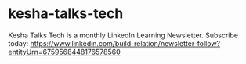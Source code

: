# kesha-talks-tech
Kesha Talks Tech is a monthly LinkedIn Learning Newsletter. Subscribe today: https://www.linkedin.com/build-relation/newsletter-follow?entityUrn=6759568448176578560
